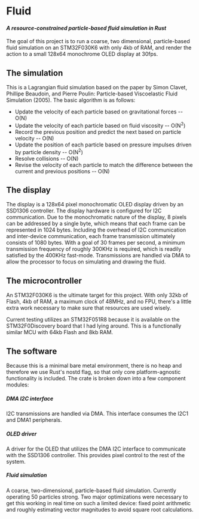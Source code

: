 # Fluid
#### _A resource-constrained particle-based fluid simulation in Rust_

The goal of this project is to run a coarse, two dimensional, particle-based fluid simulation on an STM32F030K6 with only 4kb of RAM, and render the action to a small 128x64 monochrome OLED display at 30fps. 

## The simulation

This is a Lagrangian fluid simulation based on the paper by Simon Clavet, Phillipe Beaudoin, and Pierre Poulin: Particle-based Viscoelastic Fluid Simulation (2005). The basic algorithm is as follows:
* Update the velocity of each particle based on gravitational forces -- O(N)
* Update the velocity of each particle based on fluid viscosity -- O(N<sup>2</sup>)
* Record the previous position and predict the next based on particle velocity -- O(N)
* Update the position of each particle based on pressure impulses driven by particle density -- O(N<sup>2</sup>)
* Resolve collisions -- O(N)
* Revise the velocity of each particle to match the difference between the current and previous positions -- O(N)
 
 ## The display
 
 The display is a 128x64 pixel monochromatic OLED display driven by an SSD1306 controller. The display hardware is configured for I2C communication. Due to the monochromatic nature of the display, 8 pixels can be addressed by a single byte, which means that each frame can be represented in 1024 bytes. Including the overhead of I2C communication and inter-device communication, each frame transmission ultimately consists of 1080 bytes. With a goal of 30 frames per second, a minimum transmission frequency of roughly 300KHz is required, which is readily satisfied by the 400KHz fast-mode. Transmissions are handled via DMA to allow the processor to focus on simulating and drawing the fluid.
 
 ## The microcontroller
 
 An STM32F030K6 is the ultimate target for this project. With only 32kb of Flash, 4kb of RAM, a maximum clock of 48MHz, and no FPU, there's a little extra work necessary to make sure that resources are used wisely. 
 
 Current testing utilizes an STM32F051R8 because it is available on the STM32F0Discovery board that I had lying around. This is a functionally similar MCU with 64kb Flash and 8kb RAM.
 
 ## The software

Because this is a minimal bare metal environment, there is no heap and therefore we use Rust's nostd flag, so that only core platform-agnostic functionality is included. The crate is broken down into a few component modules:

##### DMA I2C interface

I2C transmissions are handled via DMA. This interface consumes the I2C1 and DMA1 peripherals.

##### OLED driver

A driver for the OLED that utilizes the DMA I2C interface to communicate with the SSD1306 controller. This provides pixel control to the rest of the system.

##### Fluid simulation

A coarse, two-dimensional, particle-based fluid simulation. Currently operating 50 particles strong. Two major optimizations were necessary to get this working in real time on such a limited device:  fixed point arithmetic and roughly estimating vector magnitudes to avoid square root calculations.